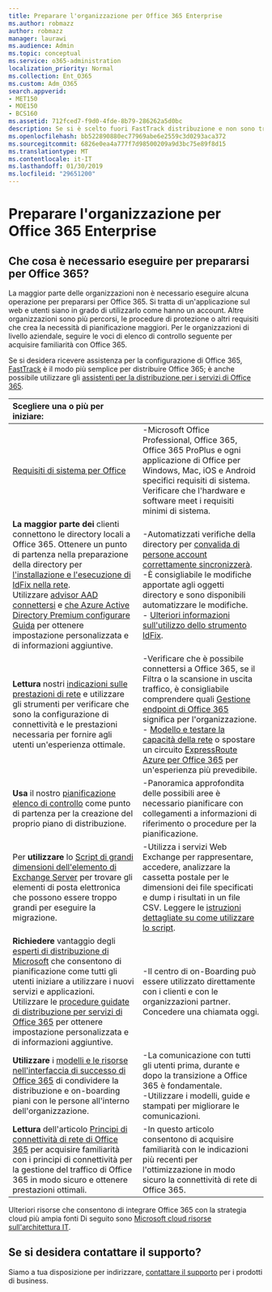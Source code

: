 ```yaml
---
title: Preparare l'organizzazione per Office 365 Enterprise
ms.author: robmazz
author: robmazz
manager: laurawi
ms.audience: Admin
ms.topic: conceptual
ms.service: o365-administration
localization_priority: Normal
ms.collection: Ent_O365
ms.custom: Adm_O365
search.appverid:
- MET150
- MOE150
- BCS160
ms.assetid: 712fced7-f9d0-4fde-8b79-286262a5d0bc
description: Se si è scelto fuori FastTrack distribuzione e non sono trovare le informazioni necessarie i passaggi di distribuzione di base, questo è il punto di partenza.
ms.openlocfilehash: bb522890880ec77969abe6e2559c3d0293aca372
ms.sourcegitcommit: 6826e0ea4a777f7d98500209a9d3bc75e89f8d15
ms.translationtype: MT
ms.contentlocale: it-IT
ms.lasthandoff: 01/30/2019
ms.locfileid: "29651200"
---
```

# <a name="get-your-organization-ready-for-office-365-enterprise"></a>Preparare l'organizzazione per Office 365 Enterprise

## <a name="what-do-you-need-to-do-to-get-ready-for-office-365"></a>Che cosa è necessario eseguire per prepararsi per Office 365?

La maggior parte delle organizzazioni non è necessario eseguire alcuna operazione per prepararsi per Office 365. Si tratta di un'applicazione sul web e utenti siano in grado di utilizzarlo come hanno un account. Altre organizzazioni sono più percorsi, le procedure di protezione o altri requisiti che crea la necessità di pianificazione maggiori. Per le organizzazioni di livello aziendale, seguire le voci di elenco di controllo seguente per acquisire familiarità con Office 365.
  
Se si desidera ricevere assistenza per la configurazione di Office 365, [FastTrack](https://fasttrack.microsoft.com/office) è il modo più semplice per distribuire Office 365; è anche possibile utilizzare gli [assistenti per la distribuzione per i servizi di Office 365](deployment-advisors-for-office-365.md).
  
|**Scegliere una o più per iniziare:**||
|:-----|:-----|
| [Requisiti di sistema per Office](https://products.office.com/office-system-requirements) |-Microsoft Office Professional, Office 365, Office 365 ProPlus e ogni applicazione di Office per Windows, Mac, iOS e Android specifici requisiti di sistema. Verificare che l'hardware e software meet i requisiti minimi di sistema.|
|**La maggior parte dei** clienti connettono le directory locali a Office 365. Ottenere un punto di partenza nella preparazione della directory per [l'installazione e l'esecuzione di IdFix nella rete](https://www.microsoft.com/download/details.aspx?id=36832).<br> Utilizzare [advisor AAD connettersi](https://aka.ms/aadconnectpwsync) e [che Azure Active Directory Premium configurare Guida](https://aka.ms/aadpguidance) per ottenere impostazione personalizzata e di informazioni aggiuntive. <br> |-Automatizzati verifiche della directory per [convalida di persone account correttamente sincronizzerà](https://support.office.com/article/Prepare-to-provision-users-through-directory-synchronization-to-Office-365-01920974-9e6f-4331-a370-13aea4e82b3e). <br> -È consigliabile le modifiche apportate agli oggetti directory e sono disponibili automatizzare le modifiche. <br> - [Ulteriori informazioni sull'utilizzo dello strumento IdFix](prepare-directory-attributes-for-synch-with-idfix.md). |
|**Lettura** nostri [indicazioni sulle prestazioni di rete](https://aka.ms/tune) e utilizzare gli strumenti per verificare che sono la configurazione di connettività e le prestazioni necessaria per fornire agli utenti un'esperienza ottimale.  <br> | -Verificare che è possibile connettersi a Office 365, se il Filtra o la scansione in uscita traffico, è consigliabile comprendere quali [Gestione endpoint di Office 365](https://support.office.com/article/Managing-Office-365-endpoints-99cab9d4-ef59-4207-9f2b-3728eb46bf9a) significa per l'organizzazione.  <br>  - [Modello e testare la capacità della rete](https://support.office.com/article/Network-and-migration-planning-for-Office-365-f5ee6c33-bcd7-4b0b-b0f8-dc1d9fb8d132) o spostare un circuito [ExpressRoute Azure per Office 365](https://support.office.com/article/Azure-ExpressRoute-for-Office-365-6d2534a2-c19c-4a99-be5e-33a0cee5d3bd) per un'esperienza più prevedibile.   |
|**Usa** il nostro [pianificazione elenco di controllo](https://support.office.com/article/Deployment-planning-checklist-for-Office-365-5fa4f6ef-35ad-4840-91c1-4834df3df5a0) come punto di partenza per la creazione del proprio piano di distribuzione.  <br> | -Panoramica approfondita delle possibili aree è necessario pianificare con collegamenti a informazioni di riferimento o procedure per la pianificazione. |
|Per **utilizzare** lo [Script di grandi dimensioni dell'elemento di Exchange Server](https://gallery.technet.microsoft.com/Exchange-Server-Large-Item-b9546cc6) per trovare gli elementi di posta elettronica che possono essere troppo grandi per eseguire la migrazione.  <br> | -Utilizza i servizi Web Exchange per rappresentare, accedere, analizzare la cassetta postale per le dimensioni dei file specificati e dump i risultati in un file CSV. Leggere le [istruzioni dettagliate su come utilizzare lo script](https://blogs.technet.com/b/mikehall/archive/2013/06/27/large-mail-item-script.aspx). |
|**Richiedere** vantaggio degli [esperti di distribuzione di Microsoft](https://go.microsoft.com/fwlink/?LinkId=517115) che consentono di pianificazione come tutti gli utenti iniziare a utilizzare i nuovi servizi e applicazioni.  <br> Utilizzare le [procedure guidate di distribuzione per servizi di Office 365](https://support.office.com/article/Deployment-wizards-for-Office-365-services-165f46e8-3533-4d76-be57-97f81ebd40f2) per ottenere impostazione personalizzata e di informazioni aggiuntive.  <br> | -Il centro di on-Boarding può essere utilizzato direttamente con i clienti e con le organizzazioni partner. Concedere una chiamata oggi. |
|**Utilizzare** i [modelli e le risorse nell'interfaccia di successo di Office 365](https://www.microsoft.com/fasttrack/resources) di condividere la distribuzione e on-boarding piani con le persone all'interno dell'organizzazione.  <br> | -La comunicazione con tutti gli utenti prima, durante e dopo la transizione a Office 365 è fondamentale.  <br> -Utilizzare i modelli, guide e stampati per migliorare le comunicazioni. |
|**Lettura** dell'articolo [Principi di connettività di rete di Office 365](https://aka.ms/o365networkingprinciples) per acquisire familiarità con i principi di connettività per la gestione del traffico di Office 365 in modo sicuro e ottenere prestazioni ottimali.  <br> | -In questo articolo consentono di acquisire familiarità con le indicazioni più recenti per l'ottimizzazione in modo sicuro la connettività di rete di Office 365. |
   
Ulteriori risorse che consentono di integrare Office 365 con la strategia cloud più ampia fonti Di seguito sono [Microsoft cloud risorse sull'architettura IT](https://docs.microsoft.com/en-us/office365/enterprise/microsoft-cloud-it-architecture-resources).
  
## <a name="want-to-talk-with-support"></a>Se si desidera contattare il supporto?

Siamo a tua disposizione per indirizzare, [contattare il supporto](https://support.office.com/article/32a17ca7-6fa0-4870-8a8d-e25ba4ccfd4b) per i prodotti di business.

